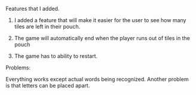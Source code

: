 Features that I added.

1. I added a feature that will make it easier for the user to see how many tiles
are left in their pouch.

2. The game will automatically end when the player runs out of tiles in the pouch

3. The game has to ability to restart.


Problems:

Everything works except actual words being recognized.
Another problem is that letters can be placed apart.




